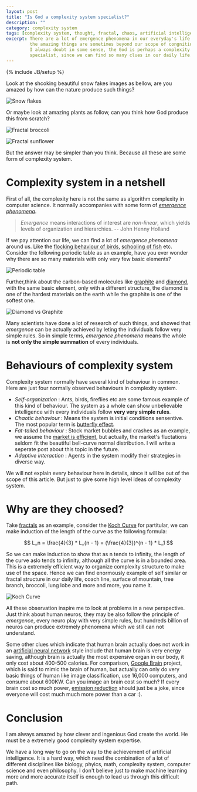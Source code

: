 ```yaml
---
layout: post
title: "Is God a complexity system specialist?"
description: ""
category: complexity system
tags: [complexity system, thought, fractal, chaos, artificial intelligence]
excerpt: There are a lot of emergence phenomena in our everyday's life. All 
         the amazing things are sometimes beyond our scope of congnition. 
         I always doubt in some sense, the God is perhaps a complexity system 
         specialist, since we can find so many clues in our daily life.
---
```

{% include JB/setup %}


Look at the shcoking beautiful snow fakes images as bellow, are you amazed by
how can the nature produce such things?

![Snow flakes]({{site.url}}/assets/images/Snowflakes.jpg)

Or maybe look at amazing plants as follow, can you think how God produce
this from scratch?

![Fractal broccoli]({{site.url}}/assets/images/broccoli.jpg) 

![Fractal sunflower]({{site.url}}/assets/images/sunflower.jpg)

But the answer may be simpler than you think. Because all these are some form
of complexity system.


# Complexity system in a netshell

First of all, the complexity here is not the same as algorithm complexity in 
computer science. It normally accompanies with some form of
[*emergence phenomena*][1]. 

> *Emergence* means interactions of interest are *non-linear*, which yields
> levels of organization and hierarchies.  -- John Henny Holland

If we pay attention our life, we can find a lot of *emergence phenomena* around
us. Like the [flocking behaviour of birds][2], [schooling of fish][3] etc. 
Consider the following periodic table as an example, have you ever wonder 
why there are so many materials with only very few basic elements? 

![Periodic table]({{site.url}}/assets/images/Periodic_table.svg)

Further,think about the carbon-based molecules like [graphite][4] and 
[diamond][5], with the same basic element, only with a different structure, 
the diamond is one of the hardest materials on the earth while the graphite 
is one of the softest one.


![Diamond vs Graphite]({{site.url}}/assets/images/diamond_vs_graphite.jpeg)

Many scientists have done a lot of research of such things, and showed that 
*emergence* can be actually achieved by leting the individuals follow very 
simple rules. So in simple terms, *emergence phenomena* means the whole is 
**not only the simple summation** of every individuals.

# Behaviours of complexity system

Complexity system normally have several kind of behaviour in common. Here are
just four normally observed behaviours in complexity system.

+ *Self-organization* : Ants, birds, fireflies etc are some famous example of
this kind of behaviour. The system as a whole can show unbelievable intelligence
with every individuals follow **very very simple rules**.
+ *Chaotic behaviour* : Means the system is initial conditions sensentive. 
The most popular term is [butterfly effect][6].
+ *Fat-tailed behaviour* : Stock market bubbles and crashes as an example, 
we assume the [market is efficient][7], but actually, the market's fluctations
seldom fit the beautiful bell-curve normal distribution. I will write a 
seperate post about this topic in the future.
+ *Adaptive interaction* : Agents in the system modify their strategies in 
diverse way.


We will not explain every behaviour here in details, since it will be out of 
the scope of this article. But just to give some high level ideas of complexity
system.

# Why are they choosed?

Take [fractals][8] as an example, consider the [Koch Curve][9] for partitular,
we can make induction of the length of the curve as the following formula:

$$ L_n = \frac{4}{3} * L_{n - 1} = (\frac{4}{3})^{n - 1} * L_1 $$

So we can make induction to show that as n tends to infinity, the length of 
the curve aslo tends to infinity, although all the curve is in a bounded area.
This is a extremely efficient way to organize complexity structure to make use
of the space. Hence we can find enormously example of self similar or fractal
structure in our daily life, coach line, surface of mountain, tree branch, 
broccoli, lung lobe and more and more, you name it.

![Koch Curve]({{site.url}}/assets/images/Von_Koch_curve.gif)

All these observation inspire me to look at problems in a new perspective. 
Just think about human neuros, they may be also follow the principle of 
*emergence*, every neuro play with  very simple rules, but hundreds billion
of neuros can produce extremely phenomena which we still can not understand.

Some other clues which indicate that human brain actually does not work in 
an [artificial neural network][10] style include that human brain is very energy
saving, although brain is actually the most expensive organ in our body, it 
only cost about 400-500 calories. For comparison, [Google Brain][11] project, 
which is said to mimic the brain of human, but actually can only do very basic 
things of human like image classification, use 16,000 computers, and consume 
about 600KW. Can you image an brain cost so much? If every brain cost so much 
power, [emission reduction][12] should just be a joke, since everyone will cost 
much much more power than a car :).


# Conclusion

I am always amazed by how clever and ingenious God create the world. He must be
a extremely good complexity system expertise.

We have a long way to go on the way to the achievement of artificial 
intelligence. It is a hard way, which need the combination of a lot of different
disciplines like biology, phyics, math, complexity system, computer science and
even philosophy. I don't believe just to make machine learning more and more 
accurate itself is enough to lead us through this difficult path.




[1]: https://en.wikipedia.org/wiki/Emergence
[2]: https://en.wikipedia.org/wiki/Flocking_%28behavior%29
[3]: https://en.wikipedia.org/wiki/Shoaling_and_schooling
[4]: https://en.wikipedia.org/wiki/Graphite
[5]: https://en.wikipedia.org/wiki/Diamond
[6]: https://en.wikipedia.org/wiki/Butterfly_effect
[7]: https://en.wikipedia.org/wiki/Efficient-market_hypothesis
[8]: https://en.wikipedia.org/wiki/Fractal
[9]: https://en.wikipedia.org/wiki/Koch_snowflake
[10]: https://en.wikipedia.org/wiki/Artificial_neural_network
[11]: https://en.wikipedia.org/wiki/Google_Brain
[12]: http://www3.epa.gov/climatechange/reducing-emissions.html